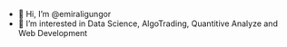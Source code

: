 - 👋 Hi, I’m @emiraligungor
- 👀 I’m interested in Data Science, AlgoTrading, Quantitive Analyze and Web Development
<!---
emiraligungor/emiraligungor is a ✨ special ✨ repository because its `README.md` (this file) appears on your GitHub profile.
You can click the Preview link to take a look at your changes.
--->
